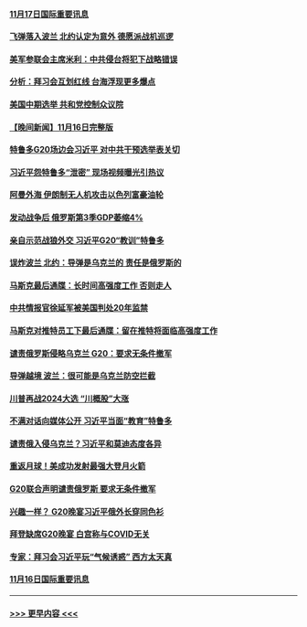 #### [11月17日国际重要讯息](../pages/prog202/a103576931.md?t=11171950) 
#### [飞弹落入波兰 北约认定为意外 德愿派战机巡逻](../pages/prog202/a103576876.md?t=11171950) 
#### [美军参联会主席米利：中共侵台将犯下战略错误](../pages/prog202/a103576836.md?t=11171950) 
#### [分析：拜习会互划红线 台海浮现更多爆点](../pages/prog202/a103576823.md?t=11171950) 
#### [美国中期选举 共和党控制众议院](../pages/prog202/a103576797.md?t=11171950) 
#### [【晚间新闻】11月16日完整版](../pages/prog202/a103576709.md?t=11171950) 
#### [特鲁多G20场边会习近平 对中共干预选举表关切](../pages/prog202/a103576722.md?t=11171950) 
#### [习近平怨特鲁多“泄密” 现场视频曝光引热议](../pages/prog202/a103576653.md?t=11171950) 
#### [阿曼外海 伊朗制无人机攻击以色列富豪油轮](../pages/prog202/a103576649.md?t=11171950) 
#### [发动战争后 俄罗斯第3季GDP萎缩4%](../pages/prog202/a103576636.md?t=11171950) 
#### [亲自示范战狼外交 习近平G20“教训”特鲁多](../pages/prog202/a103576571.md?t=11171950) 
#### [误炸波兰  北约：导弹是乌克兰的 责任是俄罗斯的](../pages/prog202/a103576578.md?t=11171950) 
#### [马斯克最后通牒：长时间高强度工作 否则走人](../pages/prog202/a103576579.md?t=11171950) 
#### [中共情报官徐延军被美国判处20年监禁](../pages/prog202/a103576510.md?t=11171950) 
#### [马斯克对推特员工下最后通牒：留在推特将面临高强度工作](../pages/prog202/a103576448.md?t=11171950) 
#### [谴责俄罗斯侵略乌克兰 G20：要求无条件撤军](../pages/prog202/a103576389.md?t=11171950) 
#### [导弹越境 波兰：很可能是乌克兰防空拦截](../pages/prog202/a103576374.md?t=11171950) 
#### [川普再战2024大选 “川概股”大涨](../pages/prog202/a103576219.md?t=11171950) 
#### [不满对话向媒体公开 习近平当面“教育”特鲁多](../pages/prog202/a103576216.md?t=11171950) 
#### [谴责俄入侵乌克兰？习近平和莫迪态度各异](../pages/prog202/a103576213.md?t=11171950) 
#### [重返月球！美成功发射最强大登月火箭](../pages/prog202/a103576193.md?t=11171950) 
#### [G20联合声明谴责俄罗斯 要求无条件撤军](../pages/prog202/a103576170.md?t=11171950) 
#### [兴趣一样？ G20晚宴习近平俄外长穿同色衫](../pages/prog202/a103576053.md?t=11171950) 
#### [拜登缺席G20晚宴 白宫称与COVID无关](../pages/prog202/a103576059.md?t=11171950) 
#### [专家：拜习会习近平玩“气候诱惑” 西方太天真](../pages/prog202/a103576063.md?t=11171950) 
#### [11月16日国际重要讯息](../pages/prog202/a103576068.md?t=11171950) 

----
#### [ >>> 更早内容 <<< ](../indexes/prog202-earlier.md)
